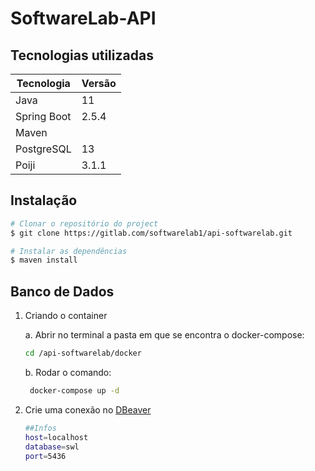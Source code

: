 # SoftwareLab-API

## Tecnologias utilizadas

| Tecnologia | Versão |
| ------ | ------ |
| Java | 11 |
| Spring Boot | 2.5.4 |
| Maven |  |
| PostgreSQL | 13 |
| Poiji | 3.1.1 |

## Instalação

```sh
# Clonar o repositório do project
$ git clone https://gitlab.com/softwarelab1/api-softwarelab.git

# Instalar as dependências
$ maven install
```

## Banco de Dados

1. Criando o container
   
   a. Abrir no terminal a pasta em que se encontra o docker-compose:
    ```sh
    cd /api-softwarelab/docker
    ```
   b. Rodar o comando:
   ```sh
    docker-compose up -d
    ```
2. Crie uma conexão no [DBeaver]
    ```sh
    ##Infos
    host=localhost
    database=swl
    port=5436
    ```


[//]: # (These are reference links used in the body of this note and get stripped out when the markdown processor does its job. 
There is no need to format nicely because it shouldn't be seen. Thanks SO - http://stackoverflow.com/questions/4823468/store-comments-in-markdown-syntax)

[DBeaver]: <https://dbeaver.io/download/>
